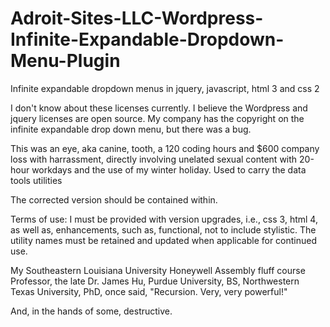 # Adroit-Sites-LLC-Wordpress-Infinite-Expandable-Dropdown-Menu-Plugin

Infinite expandable dropdown menus in jquery, javascript, html 3 and css 2

I don't know about these licenses currently.  I believe the Wordpress and jquery licenses are open source.  My company has the copyright on the infinite expandable drop down menu, but there was a bug.

This was an eye, aka canine, tooth, a 120 coding hours and $600 company loss with harrassment, directly involving unelated sexual content with 20-hour workdays and the use of my winter holiday.  Used to carry the data tools utilities 

The corrected version should be contained within.

Terms of use: I must be provided with version upgrades, i.e., css 3, html 4, as well as, enhancements, such as, functional, not to include stylistic.  The utility names must be retained and updated when applicable for continued use.

My Southeastern Louisiana University Honeywell Assembly fluff course Professor, the late Dr. James Hu, Purdue University, BS, Northwestern Texas University, PhD, once said, "Recursion.  Very, very powerful!"

And, in the hands of some, destructive.
